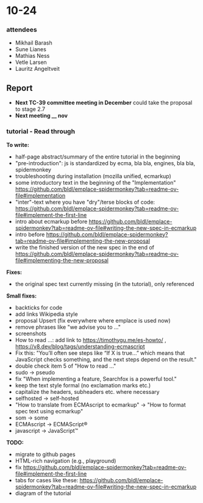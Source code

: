 # 10-24

### attendees

- Mikhail Barash
- Sune Lianes
- Mathias Ness
- Vetle Larsen
- Lauritz Angeltveit

## Report

- **Next TC-39 committee meeting in December** could take the proposal to stage 2.7
- **Next meeting __ nov**

### tutorial - Read through

**To write:**

- half-page abstract/summary of the entire tutorial in the beginning
- "pre-introduction": js is standardized by ecma, bla bla, engines, bla bla, spidermonkey
- troubleshooting during installation (mozilla unified, ecmarkup)
- some introductory text in the beginning of the "Implementation" https://github.com/bldl/emplace-spidermonkey?tab=readme-ov-file#implementation
- "inter"-text where you have "dry"/terse blocks of code: https://github.com/bldl/emplace-spidermonkey?tab=readme-ov-file#implement-the-first-line
- intro about ecmarkup before https://github.com/bldl/emplace-spidermonkey?tab=readme-ov-file#writing-the-new-spec-in-ecmarkup
- intro before https://github.com/bldl/emplace-spidermonkey?tab=readme-ov-file#implementing-the-new-proposal
- write the finished version of the new spec in the end of https://github.com/bldl/emplace-spidermonkey?tab=readme-ov-file#implementing-the-new-proposal


**Fixes:**

- the original spec text currently missing (in the tutorial), only referenced

**Small fixes:**

- backticks for code
- add links Wikipedia style
- proposal Upsert (fix everywhere where emplace is used now)
- remove phrases like "we advise you to ..."
- screenshots
- How to read ...: add link to https://timothygu.me/es-howto/ , https://v8.dev/blog/tags/understanding-ecmascript
- Fix this: "You’ll often see steps like “If X is true...” which means that JavaScript checks something, and the next steps depend on the result."
- double check item 5 of "How to read ..."
- sudo -> pseudo
- fix "When implementing a feature, Searchfox is a powerful tool."
- keep the text style formal (no exclamation marks etc.)
- capitalize the headers, subheaders etc. where necessary
- selfhosted -> self-hosted
- "How to translate from ECMAscript to ecmarkup" -> "How to format spec text using ecmarkup"
- som -> some
- ECMAscript -> ECMAScript®
- javascript -> JavaScript™

**TODO:**

- migrate to github pages
- HTML-rich navigation (e.g., playground)
- fix https://github.com/bldl/emplace-spidermonkey?tab=readme-ov-file#implement-the-first-line
- tabs for cases like these: https://github.com/bldl/emplace-spidermonkey?tab=readme-ov-file#writing-the-new-spec-in-ecmarkup
- diagram of the tutorial